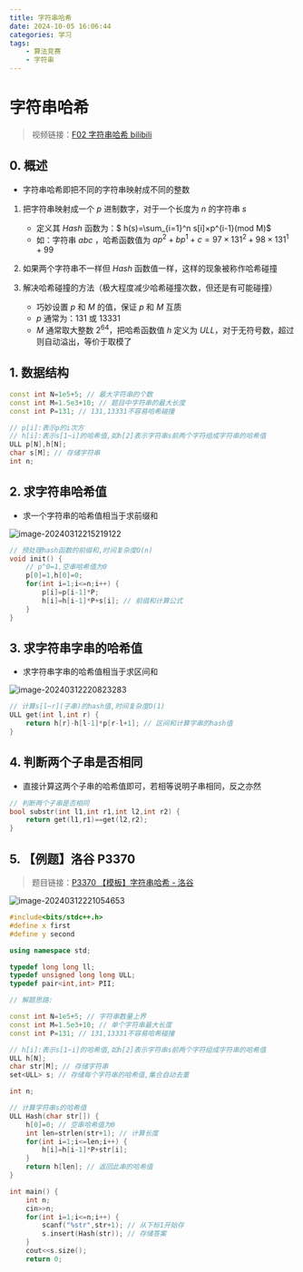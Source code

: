 ```yaml
---
title: 字符串哈希
date: 2024-10-05 16:06:44
categories: 学习
tags:
    - 算法竞赛
    - 字符串
---
```


<meta name="referrer" content="no-referrer" />

# 字符串哈希

<!-- toc -->

<!-- more -->



> 视频链接：[F02 字符串哈希 bilibili](https://www.bilibili.com/video/BV1Ha411E7re/?spm_id_from=333.788&vd_source=b8e5916fcec63c0b6234c190e1ec6dd1)

## 0. 概述

* 字符串哈希即把不同的字符串映射成不同的整数

1. 把字符串映射成一个 $p$ 进制数字，对于一个长度为 $n$ 的字符串 $s$
   * 定义其 $Hash$ 函数为：$ h(s)=\sum_{i=1}^n s[i]×p^{i-1}(mod M)$
   * 如：字符串 $abc$ ，哈希函数值为 $ap^2+bp^1+c=97×131^2+98×131^1+99$ 

2. 如果两个字符串不一样但 $Hash$ 函数值一样，这样的现象被称作哈希碰撞
3. 解决哈希碰撞的方法（极大程度减少哈希碰撞次数，但还是有可能碰撞）
   * 巧妙设置 $p$ 和 $M$ 的值，保证 $p$ 和 $M$ 互质
   * $p$ 通常为：$131$ 或 $13331$
   * $M$ 通常取大整数 $2^{64}$，把哈希函数值 $h$ 定义为 $ULL$，对于无符号数，超过则自动溢出，等价于取模了



## 1. 数据结构

``` c++
const int N=1e5+5; // 最大字符串的个数
const int M=1.5e3+10; // 题目中字符串的最大长度
const int P=131; // 131,13331不容易哈希碰撞

// p[i]:表示p的i次方
// h[i]:表示s[1~i]的哈希值,如h[2]表示字符串s前两个字符组成字符串的哈希值
ULL p[N],h[N];
char s[M]; // 存储字符串
int n;
```



## 2. 求字符串哈希值

* 求一个字符串的哈希值相当于求前缀和

![image-20240312215219122](https://gitee.com/RoysterCDD/figurebed/raw/master/img/image-20240312215219122.png)



``` c++
// 预处理hash函数的前缀和,时间复杂度O(n)
void init() {
	// p^0=1,空串哈希值为0
	p[0]=1,h[0]=0;
	for(int i=1;i<=n;i++) {
		p[i]=p[i-1]*P;	
		h[i]=h[i-1]*P+s[i]; // 前缀和计算公式
	}
}
```



## 3. 求字符串字串的哈希值

* 求字符串字串的哈希值相当于求区间和

![image-20240312220823283](https://gitee.com/RoysterCDD/figurebed/raw/master/img/image-20240312220823283.png)

``` c++
// 计算s[l~r](子串)的hash值,时间复杂度O(1)
ULL get(int l,int r) {
	return h[r]-h[l-1]*p[r-l+1]; // 区间和计算字串的hash值
}
```



## 4. 判断两个子串是否相同

* 直接计算这两个子串的哈希值即可，若相等说明子串相同，反之亦然

``` c++
// 判断两个子串是否相同
bool substr(int l1,int r1,int l2,int r2) {
	return get(l1,r1)==get(l2,r2);
}
```



## 5. 【例题】洛谷 P3370

> 题目链接：[P3370 【模板】字符串哈希 - 洛谷](https://www.luogu.com.cn/problem/P3370)

![image-20240312221054653](https://gitee.com/RoysterCDD/figurebed/raw/master/img/image-20240312221054653.png)

``` c++
#include<bits/stdc++.h>
#define x first
#define y second

using namespace std;

typedef long long ll;
typedef unsigned long long ULL;
typedef pair<int,int> PII;

// 解题思路: 

const int N=1e5+5; // 字符串数量上界
const int M=1.5e3+10; // 单个字符串最大长度
const int P=131; // 131,13331不容易哈希碰撞

// h[i]:表示s[1~i]的哈希值,如h[2]表示字符串s前两个字符组成字符串的哈希值
ULL h[N]; 
char str[M]; // 存储字符串
set<ULL> s; // 存储每个字符串的哈希值,集合自动去重

int n;

// 计算字符串s的哈希值
ULL Hash(char str[]) {
	h[0]=0; // 空串哈希值为0
	int len=strlen(str+1); // 计算长度
	for(int i=1;i<=len;i++) {
		h[i]=h[i-1]*P+str[i];	
	}
	return h[len]; // 返回此串的哈希值
}

int main() {
	int n;
	cin>>n;
	for(int i=1;i<=n;i++) {
		scanf("%str",str+1); // 从下标1开始存
		s.insert(Hash(str)); // 存储答案
	}
	cout<<s.size();
	return 0;

```
